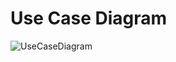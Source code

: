# Use Case Diagram

![UseCaseDiagram](https://user-images.githubusercontent.com/71253970/165741482-118839a0-16ce-49a6-aae8-96b32d82d44d.png)